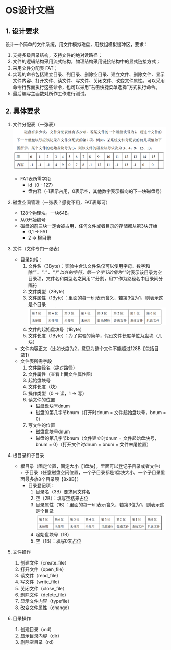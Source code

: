 # OS设计文档

## 1. 设计要求
设计一个简单的文件系统，用文件模拟磁盘，用数组模拟缓冲区，要求：
1.  支持多级目录结构，支持文件的绝对读路径；
2.  文件的逻辑结构采用流式结构，物理结构采用链接结构中的显式链接方式；
3.  采用文件分配表 FAT；
4.  实现的命令包括建立目录、列目录、删除空目录、建立文件、删除文件、显示文件内容、打开文件、读文件、写文件、关闭文件、改变文件属性。可以采用命令行界面执行这些命令，也可以采用“右击快捷菜单选择”方式执行命令。
5.  最后编写主函数对所作工作进行测试。

## 2. 具体要求
1. 文件分配表（一张表）
   ![FAT1.png](img/FAT1.png)
    - FAT表所需字段
       - id（0 - 127）
       - 盘内容（-1表示占用，0表示空，其他数字表示指向的下一块磁盘号）
   
2. 磁盘空间管理（一张表？感觉不用，FAT表即可）
    - 128个物理块。一块64B。
    - 从0开始编号
    - 磁盘的前三块一定会被占用，任何文件或者目录的存储都从第3块开始
      - 0,1 -> FAT
      - 2 -> 根目录

3. 文件（文件专门一张表）
   - 目录包括：
     1. 文件名（3Byte）：实验中合法文件名仅可以使用字母、数字和除“$”、“.”、“/”以外 的字符，第一个字节的值为“$”时表示该目录为空目录项，文件名和类型名之间用“.”分割，用“/”作为路径名中目录间分隔符
     2. 文件类型（2Byte）
     3. 文件属性（1Byte）：里面的每一bit表示含义，若第3位为1，则表示这是个目录
        ![catalog1.png](img/catalog1.png)
     4. 文件的起始盘块号（1Byte）
     5. 文件长度（1Byte）：为了实验的简单，假设文件长度单位为盘块（几块）
   - 文件内容正文（比如长度为2，意思为整个文件不能超过128B【包括目录】）
   - 文件表所需字段
     1. 文件路径名（绝对路径）
     2. 文件属性（查看上面文件属性图）
     3. 起始盘块号
     4. 文件长度（块）
     5. 操作类型（0 -> 读，1 -> 写）
     6. 读文件的位置
         - 磁盘盘块号dnum
         - 磁盘的第几字节bnum（打开时dnum = 文件起始盘块号，bnum = 0）
     7. 写文件的位置
         - 磁盘盘块号dnum
         - 磁盘的第几字节bnum（文件建立时dnum = 文件起始盘块号，bnum = 0）（打开文件时dnum = bnum = 文件末尾位置）
   
4. 根目录和子目录
   - 根目录（固定位置，固定大小【1盘块】，里面可以登记子目录或者文件） + 子目录（任意磁盘空闲位置，一个子目录都是1盘块大小，一个子目录里面最多放8个目录项【8x8B】）
       - 目录登记项：
           1. 目录名（3B）要求同文件名
           2. 空（2B）：填写空格来占位
           3. 目录属性（1B）：里面的每一bit表示含义，若第3位为1，则表示这是个目录
                ![catalog1.png](img/catalog1.png)
           4. 起始盘块号（1B）
           5. 空（1B）：填写0来占位

5. 文件操作
   1. 创建文件（create_file）
   2. 打开文件（open_file）
   3. 读文件（read_file）
   4. 写文件（write_file）
   5. 关闭文件（close_file）
   6. 删除文件（delete_file）
   7. 显示文件内容（typefile）
   8. 改变文件属性（change）

6. 目录操作
   1. 创建目录（md）
   2. 显示目录内容（dir）
   3. 删除空目录（rd）

